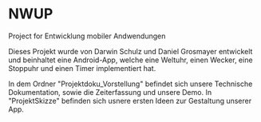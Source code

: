 # NWUP
Project for Entwicklung mobiler Andwendungen

Dieses Projekt wurde von Darwin Schulz und Daniel Grosmayer entwickelt und beinhaltet eine Android-App, welche eine Weltuhr, einen Wecker, eine Stoppuhr und einen Timer implementiert hat.

In dem Ordner "Projektdoku_Vorstellung" befindet sich unsere Technische Dokumentation, sowie die Zeiterfassung und unsere Demo.
In "ProjektSkizze" befinden sich usnere ersten Ideen zur Gestaltung unserer App.
